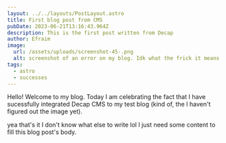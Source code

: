 ```yaml
---
layout: ../../layouts/PostLayout.astro
title: First blog post from CMS
pubDate: 2023-06-21T13:16:43.964Z
description: This is the first post written from Decap
author: Efraim
image:
  url: /assets/uploads/screenshot-45-.png
  alt: screenshot of an error on my blog. Idk what the frick it means
tags:
  - astro
  - successes
---
```


Hello! Welcome to my blog. Today I am celebrating the fact that I have sucessfully integrated Decap CMS to my test blog (kind of, the I haven't figured out the image yet).

yea that's it I don't know what else to write lol I just need some content to fill this blog post's body.

